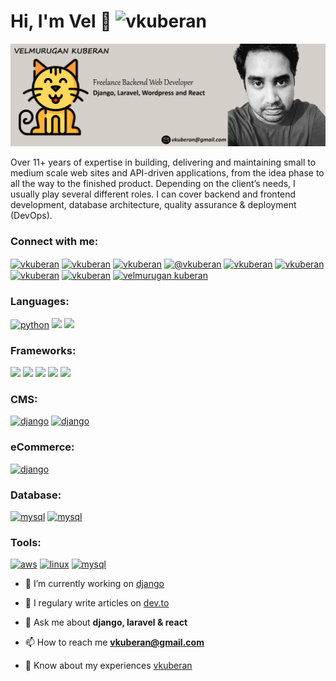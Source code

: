 <h1>Hi, I'm Vel 👋 <img src="https://komarev.com/ghpvc/?username=vkuberan&label=Profile%20views&color=0e75b6&style=flat" alt="vkuberan" /> </h1>

<img src="https://github.com/vkuberan/vkuberan/blob/master/images/github-profile.png" alt="Velmurugan Kuberan - Freelance Web Developer specialized in Django, Laravel, Wordpress and React plus a illustration of Velmurugan">

<p>Over 11+ years of expertise in building, delivering and maintaining small to medium scale web sites and API-driven applications, from the idea phase to all the way to the finished product.
Depending on the client’s needs, I usually play several different roles. I can cover backend and frontend development, database architecture, quality assurance & deployment (DevOps).</p>

<h3 align="left">Connect with me:</h3>
<p align="left">
	<a href="https://linkedin.com/in/vkuberan" target="blank"><img align="center" src="https://cdn.jsdelivr.net/npm/simple-icons@3.0.1/icons/linkedin.svg" alt="vkuberan" height="30" width="40" /></a>
	<a href="https://dev.to/vkuberan" target="blank"><img align="center" src="https://cdn.jsdelivr.net/npm/simple-icons@3.0.1/icons/dev-dot-to.svg" alt="vkuberan" height="30" width="40" /></a>
	<a href="https://stackoverflow.com/users/vkuberan" target="blank"><img align="center" src="https://cdn.jsdelivr.net/npm/simple-icons@3.0.1/icons/stackoverflow.svg" alt="vkuberan" height="30" width="40" /></a>
	<a href="https://medium.com/@vkuberan" target="blank"><img align="center" src="https://cdn.jsdelivr.net/npm/simple-icons@3.0.1/icons/medium.svg" alt="@vkuberan" height="30" width="40" /></a>
	<a href="https://www.hackerrank.com/vkuberan" target="blank"><img align="center" src="https://cdn.jsdelivr.net/npm/simple-icons@3.0.1/icons/hackerrank.svg" alt="vkuberan" height="30" width="40" /></a>
	<a href="https://codepen.io/vkuberan83" target="blank"><img align="center" src="https://cdn.jsdelivr.net/npm/simple-icons@3.0.1/icons/codepen.svg" alt="vkuberan" height="30" width="40" /></a>
	<a href="https://twitter.com/vkuberan" target="blank"><img align="center" src="https://cdn.jsdelivr.net/npm/simple-icons@3.0.1/icons/twitter.svg" alt="vkuberan" height="30" width="40" /></a>
	<a href="https://fb.com/vkuberan" target="blank"><img align="center" src="https://cdn.jsdelivr.net/npm/simple-icons@3.0.1/icons/facebook.svg" alt="vkuberan" height="30" width="40" /></a>
	<a href="https://codesandbox.com/velmurugan kuberan" target="blank"><img align="center" src="https://cdn.jsdelivr.net/npm/simple-icons@3.0.1/icons/codesandbox.svg" alt="velmurugan kuberan" height="30" width="40" /></a>
</p>

<h3 align="left">Languages:</h3>

<p align="left">
	<a href="https://www.python.org" target="_blank"> <img src="https://img.shields.io/badge/python-%3E%3D2.6-blue?style=for-the-badge" alt="python"/></a> 
	<a href="https://www.php.net" target="_blank"> <img src="https://img.shields.io/badge/php-%3E%3D5.6-blue?style=for-the-badge" /></a> 	
	<a href="https://developer.mozilla.org/en-US/docs/Web/JavaScript" target="_blank"> <img src="https://img.shields.io/badge/javascript-ES5%2C%20ES6-blue?style=for-the-badge" /></a> 
	

<h3 align="left">Frameworks:</h3>

<p align="left">
	<a href="https://laravel.com/" target="_blank"> <img src="https://img.shields.io/badge/LARAVEL-%3E%3D5.8-blue?style=plastic"/></a> 
	<a href="https://www.djangoproject.com/" target="_blank"> <img src="https://img.shields.io/badge/DJANGO-%3E%3D3.0-blue?style=plastic" /></a> 
	<a href="https://flask.palletsprojects.com/" target="_blank"> <img src="https://img.shields.io/badge/FLASK%20-2.0.1-blue"/></a> 
	<a href="https://vuejs.org/" target="_blank"> <img src="https://img.shields.io/badge/VUE-%3E%3D2.0-blue?style=plastic"/></a> 		
	<a href="https://reactjs.org/" target="_blank"> <img src="https://img.shields.io/badge/REACT-%3E%3D16.0.0-blue?style=plastic"/></a> 		
</p>	

<h3 align="left">CMS:</h3>

<p>
	<a href="https://profiles.wordpress.org/vkuberan/" target="_blank"> <img src="https://cdn.jsdelivr.net/npm/simple-icons@3.12.3/icons/wordpress.svg" alt="django" width="40" height="40"/></a> 	
	<a href="https://www.drupal.org/" target="_blank"> <img src="https://cdn.jsdelivr.net/npm/simple-icons@3.12.3/icons/drupal.svg" alt="django" width="40" height="40"/></a> 		
</p>

<h3 align="left">eCommerce:</h3>

<p>
	<a href="https://woocommerce.com/" target="_blank"> <img src="https://cdn.jsdelivr.net/npm/simple-icons@3.12.3/icons/woocommerce.svg" alt="django" width="50" height="50"/></a> 	
</p>

<h3 align="left">Database:</h3>

<p>
	<a href="https://www.mysql.com/" target="_blank"> <img src="https://devicons.github.io/devicon/devicon.git/icons/mysql/mysql-original-wordmark.svg" alt="mysql" width="50" height="50"/></a> 
	<a href="https://www.mysql.com/" target="_blank"> <img src="https://devicons.github.io/devicon/devicon.git/icons/postgresql/postgresql-original-wordmark.svg" alt="mysql" width="50" height="50"/></a> 
</p>

<h3 align="left">Tools:</h3>

<p>
	<a href="https://aws.amazon.com" target="_blank"><img src="https://devicons.github.io/devicon/devicon.git/icons/amazonwebservices/amazonwebservices-original-wordmark.svg" alt="aws" width="40" height="40"/></a> 
	<a href="https://www.linux.org/" target="_blank"><img src="https://devicons.github.io/devicon/devicon.git/icons/linux/linux-original.svg" alt="linux" width="40" height="40"/></a> 
	<a href="https://www.mysql.com/" target="_blank"><img src="https://devicons.github.io/devicon/devicon.git/icons/mysql/mysql-original-wordmark.svg" alt="mysql" width="40" height="40"/></a> 
</p>


- 🔭 I’m currently working on [django](https://django.com)

- 📝 I regulary write articles on [dev.to](dev.to)

- 💬 Ask me about **django, laravel & react**

- 📫 How to reach me **vkuberan@gmail.com**

- 📄 Know about my experiences [vkuberan](vkuberan)

